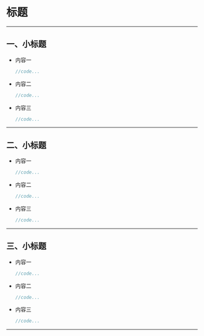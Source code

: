 # 标题

------

## 一、小标题

- 内容一

  ```js
  //code...
  ```

- 内容二

  ```js
  //code...
  ```

- 内容三

  ```js
  //code...
  ```

------

## 二、小标题

- 内容一

  ```js
  //code...
  ```

- 内容二

  ```js
  //code...
  ```

- 内容三

  ```js
  //code...
  ```

------

## 三、小标题

- 内容一

  ```js
  //code...
  ```

- 内容二

  ```js
  //code...
  ```

- 内容三

  ```js
  //code...
  ```

------

